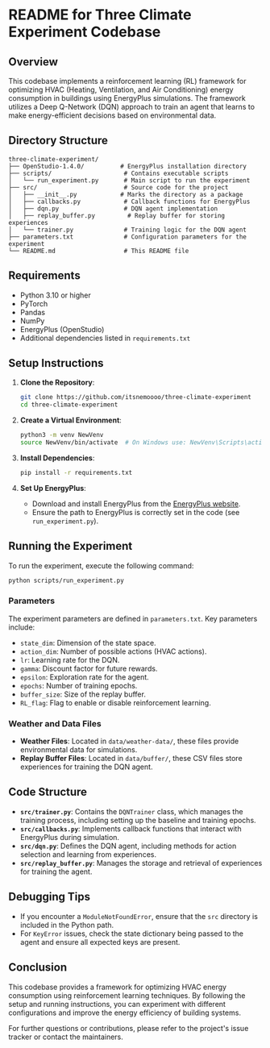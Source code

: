# README for Three Climate Experiment Codebase

## Overview

This codebase implements a reinforcement learning (RL) framework for optimizing HVAC (Heating, Ventilation, and Air Conditioning) energy consumption in buildings using EnergyPlus simulations. The framework utilizes a Deep Q-Network (DQN) approach to train an agent that learns to make energy-efficient decisions based on environmental data.

## Directory Structure

```
three-climate-experiment/
├── OpenStudio-1.4.0/          # EnergyPlus installation directory
├── scripts/                    # Contains executable scripts
│   └── run_experiment.py       # Main script to run the experiment
├── src/                        # Source code for the project
│   ├── __init__.py            # Marks the directory as a package
│   ├── callbacks.py            # Callback functions for EnergyPlus
│   ├── dqn.py                  # DQN agent implementation
│   ├── replay_buffer.py         # Replay buffer for storing experiences
│   └── trainer.py              # Training logic for the DQN agent
├── parameters.txt              # Configuration parameters for the experiment
└── README.md                   # This README file
```

## Requirements

- Python 3.10 or higher
- PyTorch
- Pandas
- NumPy
- EnergyPlus (OpenStudio)
- Additional dependencies listed in `requirements.txt`

## Setup Instructions

1. **Clone the Repository**:
   ```bash
   git clone https://github.com/itsnemoooo/three-climate-experiment
   cd three-climate-experiment
   ```

2. **Create a Virtual Environment**:
   ```bash
   python3 -m venv NewVenv
   source NewVenv/bin/activate  # On Windows use: NewVenv\Scripts\activate
   ```

3. **Install Dependencies**:
   ```bash
   pip install -r requirements.txt
   ```

4. **Set Up EnergyPlus**:
   - Download and install EnergyPlus from the [EnergyPlus website](https://energyplus.net/).
   - Ensure the path to EnergyPlus is correctly set in the code (see `run_experiment.py`).

## Running the Experiment

To run the experiment, execute the following command:

```bash
python scripts/run_experiment.py
```

### Parameters

The experiment parameters are defined in `parameters.txt`. Key parameters include:

- `state_dim`: Dimension of the state space.
- `action_dim`: Number of possible actions (HVAC actions).
- `lr`: Learning rate for the DQN.
- `gamma`: Discount factor for future rewards.
- `epsilon`: Exploration rate for the agent.
- `epochs`: Number of training epochs.
- `buffer_size`: Size of the replay buffer.
- `RL_flag`: Flag to enable or disable reinforcement learning.

### Weather and Data Files

- **Weather Files**: Located in `data/weather-data/`, these files provide environmental data for simulations.
- **Replay Buffer Files**: Located in `data/buffer/`, these CSV files store experiences for training the DQN agent.

## Code Structure

- **`src/trainer.py`**: Contains the `DQNTrainer` class, which manages the training process, including setting up the baseline and training epochs.
- **`src/callbacks.py`**: Implements callback functions that interact with EnergyPlus during simulation.
- **`src/dqn.py`**: Defines the DQN agent, including methods for action selection and learning from experiences.
- **`src/replay_buffer.py`**: Manages the storage and retrieval of experiences for training the agent.

## Debugging Tips

- If you encounter a `ModuleNotFoundError`, ensure that the `src` directory is included in the Python path.
- For `KeyError` issues, check the state dictionary being passed to the agent and ensure all expected keys are present.

## Conclusion

This codebase provides a framework for optimizing HVAC energy consumption using reinforcement learning techniques. By following the setup and running instructions, you can experiment with different configurations and improve the energy efficiency of building systems.

For further questions or contributions, please refer to the project's issue tracker or contact the maintainers.